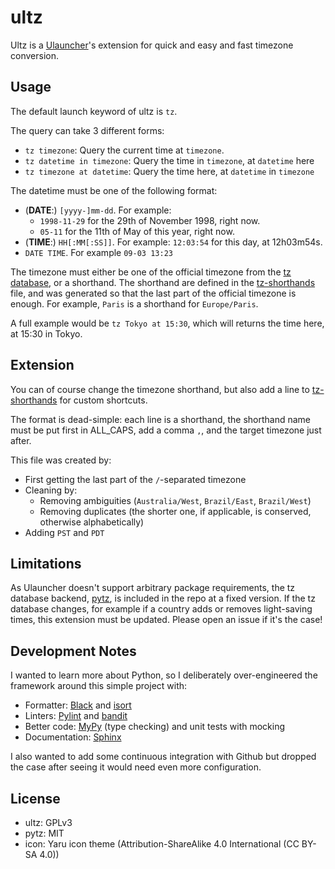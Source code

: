# ultz

Ultz is a [Ulauncher](https://ulauncher.io/)'s extension for quick and easy and fast timezone conversion.

## Usage

The default launch keyword of ultz is `tz`.

The query can take 3 different forms:

- `tz timezone`: Query the current time at `timezone`.
- `tz datetime in timezone`: Query the time in `timezone`, at `datetime` here
- `tz timezone at datetime`: Query the time here, at `datetime` in `timezone`

The datetime must be one of the following format:

- (**DATE**:) `[yyyy-]mm-dd`. For example:
  - `1998-11-29` for the 29th of November 1998, right now.
  - `05-11` for the 11th of May of this year, right now.
- (**TIME**:) `HH[:MM[:SS]]`. For example: `12:03:54` for this day, at 12h03m54s.
- `DATE TIME`. For example `09-03 13:23`

The timezone must either be one of the official timezone from the [tz database](https://en.wikipedia.org/wiki/List_of_tz_database_time_zones), or a shorthand. The shorthand are defined in the [tz-shorthands](./ultz/tz-shorthands.csv) file, and was generated so that the last part of the official timezone is enough. For example, `Paris` is a shorthand for `Europe/Paris`.

A full example would be `tz Tokyo at 15:30`, which will returns the time here, at 15:30 in Tokyo.

## Extension

You can of course change the timezone shorthand, but also add a line to [tz-shorthands](./ultz/tz-shorthands.csv) for custom shortcuts.

The format is dead-simple: each line is a shorthand, the shorthand name must be put first in ALL_CAPS, add a comma `,`, and the target timezone just after.

This file was created by:

- First getting the last part of the `/`-separated timezone
- Cleaning by:
  - Removing ambiguities (`Australia/West`, `Brazil/East`, `Brazil/West`)
  - Removing duplicates (the shorter one, if applicable, is conserved, otherwise alphabetically)
- Adding `PST` and `PDT`

## Limitations

As Ulauncher doesn't support arbitrary package requirements, the tz database backend, [pytz](https://pythonhosted.org/pytz/), is included in the repo at a fixed version. If the tz database changes, for example if a country adds or removes light-saving times, this extension must be updated. Please open an issue if it's the case!


## Development Notes

I wanted to learn more about Python, so I deliberately over-engineered the framework around this simple project with:

- Formatter: [Black](https://pypi.org/project/black/) and [isort](https://github.com/PyCQA/isort)
- Linters: [Pylint](http://pylint.pycqa.org/en/latest/) and [bandit](https://github.com/PyCQA/bandit)
- Better code: [MyPy](https://mypy.readthedocs.io/en/stable/) (type checking) and unit tests with mocking
- Documentation: [Sphinx](https://www.sphinx-doc.org/en/master/)

I also wanted to add some continuous integration with Github but dropped the case after seeing it would need even more configuration.

## License

- ultz: GPLv3
- pytz: MIT
- icon: Yaru icon theme (Attribution-ShareAlike 4.0 International (CC BY-SA 4.0))
